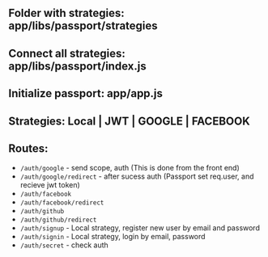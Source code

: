 ## Folder with strategies: app/libs/passport/strategies
## Connect all strategies: app/libs/passport/index.js
## Initialize passport: app/app.js

## Strategies: Local | JWT | GOOGLE | FACEBOOK

## Routes: 
 - `/auth/google` - send scope, auth (This is done from the front end)
 - `/auth/google/redirect` - after sucess auth (Passport set req.user, and recieve jwt token)
 - `/auth/facebook`
 - `/auth/facebook/redirect`
 - `/auth/github`
 - `/auth/github/redirect`
 - `/auth/signup` - Local strategy, register new user by email and password
 - `/auth/signin` - Local strategy, login by email, password
 - `/auth/secret` - check auth

